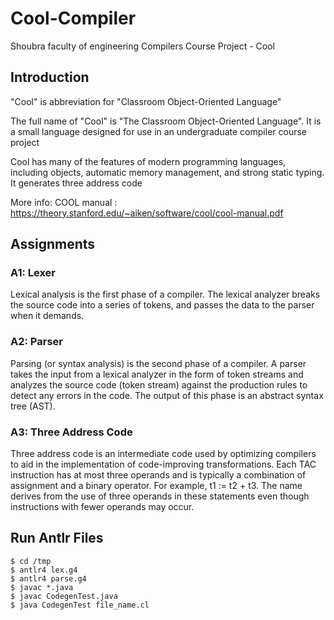 # Cool-Compiler

Shoubra faculty of engineering Compilers Course Project - Cool

## Introduction

"Cool" is abbreviation for "Classroom Object-Oriented Language"

The full name of "Cool" is "The Classroom Object-Oriented Language". It is a small language designed for use in an undergraduate compiler course project

Cool has many of the features of modern programming languages, including objects, automatic memory management, and strong static typing. It generates three address code 

More info:
COOL manual : https://theory.stanford.edu/~aiken/software/cool/cool-manual.pdf

## Assignments

### A1: Lexer 
Lexical analysis is the first phase of a compiler. The lexical analyzer breaks the source code into a series of tokens, and passes the data to the parser when it demands.

### A2: Parser
Parsing (or syntax analysis) is the second phase of a compiler. A parser takes the input from a lexical analyzer in the form of token streams and analyzes the source code (token stream) against the production rules to detect any errors in the code. The output of this phase is an abstract syntax tree (AST).

### A3: Three Address Code 
Three address code is an intermediate code used by optimizing compilers to aid in the implementation of code-improving transformations. Each TAC instruction has at most three operands and is typically a combination of assignment and a binary operator. For example, t1 := t2 + t3. The name derives from the use of three operands in these statements even though instructions with fewer operands may occur.

## Run Antlr Files 

```
$ cd /tmp
$ antlr4 lex.g4
$ antlr4 parse.g4
$ javac *.java
$ javac CodegenTest.java
$ java CodegenTest file_name.cl
```



